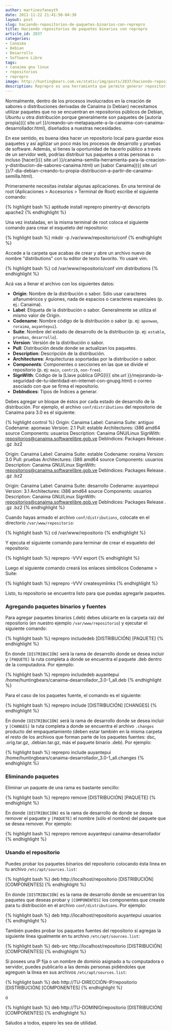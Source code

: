 ```yaml
---
author: martinezfaneyth
date: 2011-11-22 21:41:50-04:30
layout: post
slug: haciendo-repositorios-de-paquetes-binarios-con-reprepro
title: Haciendo repositorios de paquetes binarios con reprepro
article_id: 2037
categories:
- Canaima
- Debian
- Desarrollo
- Software Libre
tags:
- canaima gnu linux
- repositorios
- reprepro
image: http://huntingbears.com.ve/static/img/posts/2037/haciendo-repositorios-de-paquetes-binarios-con-reprepro__1.jpg
description: Reprepro es una herramienta que permite generar repositorios de paquetes de forma local.
---
```


Normalmente, dentro de los procesos involucrados en la creación de sabores o distribuciones derivadas de Canaima (o Debian) necesitamos utilizar paquetes que no se encuentran en repositorios públicos de Debian, Ubuntu u otra distribución porque generalmente son paquetes de [autoría propia]({{ site.url }}/creando-un-metapaquete-a-la-canaima-con-canaima-desarrollador.html), diseñados a nuestras necesidades.

En ese sentido, es buena idea hacer un repositorio local para guardar esos paquetes y así agilizar un poco más los procesos de desarrollo y pruebas de software. Además, si tienes la oportunidad de hacerlo público a través de un servidor web, podrías distribuir tus paquetes a otras personas o incluso [hacer]({{ site.url }}/canaima-semilla-herramienta-para-la-creacion-y-distribucion-de-sabores-canaima.html) un [sabor Canaima]({{ site.url }}/7-dia-debian-creando-tu-propia-distribucion-a-partir-de-canaima-semilla.html).

Primeramente necesitas instalar algunas aplicaciones. En una terminal de root (Aplicaciones > Accesorios > Terminal de Root) escribe el siguiente comando:

{% highlight bash %}
aptitude install reprepro pinentry-qt devscripts apache2
{% endhighlight %}

Una vez instaladas, en la misma terminal de root coloca el siguiente comando para crear el esqueleto del repositorio:

{% highlight bash %}
mkdir -p /var/www/repositorio/conf
{% endhighlight %}

Accede a la carpeta que acabas de crear y abre un archivo nuevo de nombre "distributions" con tu editor de texto favorito. Yo usaré vim.

{% highlight bash %}
cd /var/www/repositorio/conf
vim distributions
{% endhighlight %}

Acá vas a llenar el archivo con los siguientes datos:

* **Origin**: Nombre de la distribución o sabor. Sólo usar caracteres alfanuméricos y guiones, nada de espacios o caracteres especiales (p. ej.: Canaima).
* **Label**: Etiqueta de la distribución o sabor. Generalmente se utiliza el mismo valor de Origin.
* **Codename**: Nombre código de la distribución o sabor (p. ej: `aponwao`, `roraima`, `auyantepui`).
* **Suite**: Nombre del estado de desarrollo de la distribución (p. ej: `estable`, `pruebas`, `desarrollo`).
* **Version**: Versión de la distribución o sabor.
* **Pull**: Distribución desde donde se actualizan los paquetes.
* **Description**: Descripción de la distribución.
* **Architectures**: Arquitecturas soportadas por la distribución o sabor.
* **Components**: Componentes o secciones en las que se divide el repositorio (p. ej: `main`, `contrib`, `non-free`).
* **SignWith**: Código de la [Llave pública GPG]({{ site.url }}/mejorando-la-seguridad-de-tu-identidad-en-internet-con-gnupg.html) o correo asociado con que se firma el repositorio.
* **DebIndices**: Tipos de Índices a generar.

Debes agregar un bloque de éstos por cada estado de desarrollo de la distribución. Por ejemplo, el archivo `conf/distributions` del repositorio de Canaima para 3.0 es el siguiente:

{% highlight control %}
Origin: Canaima
Label: Canaima
Suite: antiguo
Codename: aponwao
Version: 2.1
Pull: estable
Architectures: i386 amd64 source
Components: usuarios
Description: Canaima GNU/Linux
SignWith: repositorios@canaima.softwarelibre.gob.ve
DebIndices: Packages Release . .gz .bz2

Origin: Canaima
Label: Canaima
Suite: estable
Codename: roraima
Version: 3.0
Pull: pruebas
Architectures: i386 amd64 source
Components: usuarios
Description: Canaima GNU/Linux
SignWith: repositorios@canaima.softwarelibre.gob.ve
DebIndices: Packages Release . .gz .bz2

Origin: Canaima
Label: Canaima
Suite: desarrollo
Codename: auyantepui
Version: 3.1
Architectures: i386 amd64 source
Components: usuarios
Description: Canaima GNU/Linux
SignWith: repositorios@canaima.softwarelibre.gob.ve
DebIndices: Packages Release . .gz .bz2
{% endhighlight %}

Cuando hayas armado el archivo `conf/distributions`, colocate en el directorio `/var/www/repositorio`:

{% highlight bash %}
cd /var/www/repositorio
{% endhighlight %}

Y ejecuta el siguiente comando para terminar de crear el esqueleto del repositorio:

{% highlight bash %}
reprepro -VVV export
{% endhighlight %}

Luego el siguiente comando creará los enlaces simbólicos Codename > Suite:

{% highlight bash %}
reprepro -VVV createsymlinks
{% endhighlight %}

Listo, tu repositorio se encuentra listo para que puedas agregarle paquetes.

### Agregando paquetes binarios y fuentes

Para agregar paquetes binarios (.deb) debes ubicarte en la carpeta raíz del repositorio (en nuestro ejemplo `/var/www/repositorio`) y ejecutar el siguiente comando:

{% highlight bash %}
reprepro includedeb [DISTRIBUCIÓN] [PAQUETE]
{% endhighlight %}

En donde `[DISTRIBUCIÓN]` será la rama de desarrollo donde se desea incluir y `[PAQUETE]` la ruta completa a donde se encuentra el paquete .deb dentro de la computadora. Por ejemplo:

{% highlight bash %}
reprepro includedeb auyantepui /home/huntingbears/canaima-desarrollador_3.0-1_all.deb
{% endhighlight %}

Para el caso de los paquetes fuente, el comando es el siguiente:

{% highlight bash %}
reprepro include [DISTRIBUCIÓN] [CHANGES]
{% endhighlight %}

En donde `[DISTRIBUCIÓN]` será la rama de desarrollo donde se desea incluir y `[CHANGES]` la ruta completa a donde se encuentra el archivo `.changes` producto del empaquetamiento (deben estar también en la misma carpeta el resto de los archivos que forman parte de los paquetes fuentes: dsc, .orig.tar.gz, .debian.tar.gz, más el paquete binario .deb). Por ejemplo:

{% highlight bash %}
reprepro include auyantepui /home/huntingbears/canaima-desarrollador_3.0-1_all.changes
{% endhighlight %}

### Eliminando paquetes

Eliminar un paquete de una rama es bastante sencillo:

{% highlight bash %}
reprepro remove [DISTRIBUCIÓN] [PAQUETE]
{% endhighlight %}

En donde `[DISTRIBUCIÓN]` es la rama de desarrollo de donde se desea remover el paquete y `[PAQUETE]` el nombre (sólo el nombre) del paquete que se desea remover. Por ejemplo:

{% highlight bash %}
reprepro remove auyantepui canaima-desarrollador
{% endhighlight %}

### Usando el repositorio

Puedes probar los paquetes binarios del repositorio colocando ésta linea en tu archivo `/etc/apt/sources.list`:

{% highlight bash %}
deb http://localhost/repositorio [DISTRIBUCIÓN] [COMPONENTES]
{% endhighlight %}

En donde `[DISTRIBUCIÓN]` es la rama de desarrollo donde se encuentran los paquetes que deseas probar y `[COMPONENTES]` los componentes que creaste para tu distribución en el archivo `conf/distributions`. Por ejemplo:

{% highlight bash %}
deb http://localhost/repositorio auyantepui usuarios
{% endhighlight %}

También puedes probar los paquetes fuentes del repositorio si agregas la siguiente línea igualmente en tu archivo `/etc/apt/sources.list`:

{% highlight bash %}
deb-src http://localhost/repositorio [DISTRIBUCIÓN] [COMPONENTES]
{% endhighlight %}

Si posees una IP fija o un nombre de dominio asignado a tu computadora o servidor, puedes publicarlo a las demás personas pidiéndoles que agreguen la línea en sus archivos `/etc/apt/sources.list`:

{% highlight bash %}
deb http://TU-DIRECCIÓN-IP/repositorio [DISTRIBUCIÓN] [COMPONENTES]
{% endhighlight %}

ó

{% highlight bash %}
deb http://TU-DOMINIO/repositorio [DISTRIBUCIÓN] [COMPONENTES]
{% endhighlight %}

Saludos a todos, espero les sea de utilidad.
